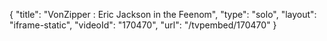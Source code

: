 {
    "title": "VonZipper : Eric Jackson in the Feenom",
    "type": "solo",
    "layout": "iframe-static",
    "videoId": "170470",
    "url": "\/tvpembed\/170470"
}
